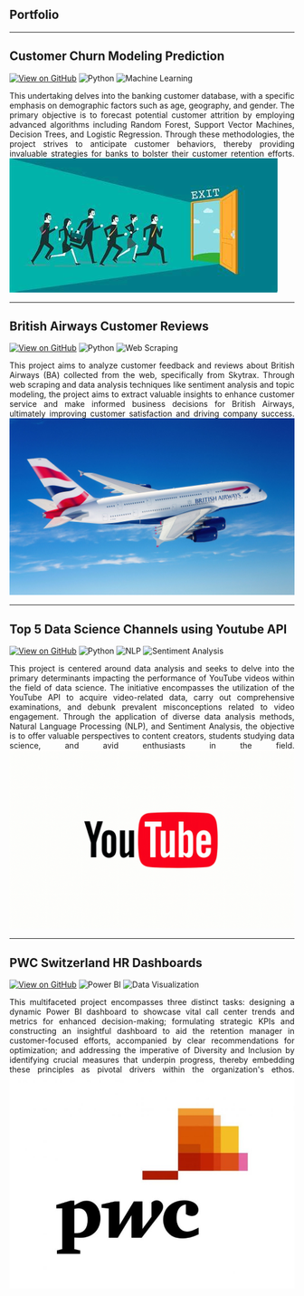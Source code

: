 ## Portfolio

---
## Customer Churn Modeling Prediction
[![View on GitHub](https://img.shields.io/badge/GitHub-View_on_GitHub-blue?logo=GitHub)](https://github.com/tthaolinh/Churn-Modelling/blob/main/Churn_Model%20(1).ipynb)
![Python](https://img.shields.io/badge/Python-navy)
![Machine Learning](https://img.shields.io/badge/Machine%20Learning-brown)
<div style="text-align: justify"> This undertaking delves into the banking customer database, with a specific emphasis on demographic factors such as age, geography, and gender. The primary objective is to forecast potential customer attrition by employing advanced algorithms including Random Forest, Support Vector Machines, Decision Trees, and Logistic Regression. Through these methodologies, the project strives to anticipate customer behaviors, thereby providing invaluable strategies for banks to bolster their customer retention efforts.
<img src="images/OIP%20(3).jpg?raw=true"/>

---
## British Airways Customer Reviews
[![View on GitHub](https://img.shields.io/badge/GitHub-View_on_GitHub-blue?logo=GitHub)](https://github.com/tthaolinh/British-Airways-Passenger-Satisfaction/blob/main/Report.ipynb)
![Python](https://img.shields.io/badge/Python-navy)
![Web Scraping](https://img.shields.io/badge/Web%20Scraping-red)

<div style="text-align: justify"> This project aims to analyze customer feedback and reviews about British Airways (BA) collected from the web, specifically from Skytrax. Through web scraping and data analysis techniques like sentiment analysis and topic modeling, the project aims to extract valuable insights to enhance customer service and make informed business decisions for British Airways, ultimately improving customer satisfaction and driving company success.
  
<img src="images/british-airways-on-business.jpg?raw=true"/>

---
## Top 5 Data Science Channels using Youtube API
[![View on GitHub](https://img.shields.io/badge/GitHub-View_on_GitHub-blue?logo=GitHub)](https://github.com/tthaolinh/Youtube-API/blob/main/Youtube-API.ipynb)
![Python](https://img.shields.io/badge/Python-navy)
![NLP](https://img.shields.io/badge/NLP-orange)
![Sentiment Analysis](https://img.shields.io/badge/Sentiment%20Analysis-green)

<div style="text-align: justify"> This project is centered around data analysis and seeks to delve into the primary determinants impacting the performance of YouTube videos within the field of data science. The initiative encompasses the utilization of the YouTube API to acquire video-related data, carry out comprehensive examinations, and debunk prevalent misconceptions related to video engagement. Through the application of diverse data analysis methods, Natural Language Processing (NLP), and Sentiment Analysis, the objective is to offer valuable perspectives to content creators, students studying data science, and avid enthusiasts in the field.
  
<img src="images/image2.gif?raw=true"/>

---
## PWC Switzerland HR Dashboards
[![View on GitHub](https://img.shields.io/badge/GitHub-View_on_GitHub-blue?logo=GitHub)](https://github.com/tthaolinh/Pwc-virtual-internship)
![Power BI](https://img.shields.io/badge/Power%20BI-yellow)
![Data Visualization](https://img.shields.io/badge/Data%20Visualization-pink)

<div style="text-align: justify"> This multifaceted project encompasses three distinct tasks: designing a dynamic Power BI dashboard to showcase vital call center trends and metrics for enhanced decision-making; formulating strategic KPIs and constructing an insightful dashboard to aid the retention manager in customer-focused efforts, accompanied by clear recommendations for optimization; and addressing the imperative of Diversity and Inclusion by identifying crucial measures that underpin progress, thereby embedding these principles as pivotal drivers within the organization's ethos.

<img src="images/769483085182.jpg?raw=true"/>


